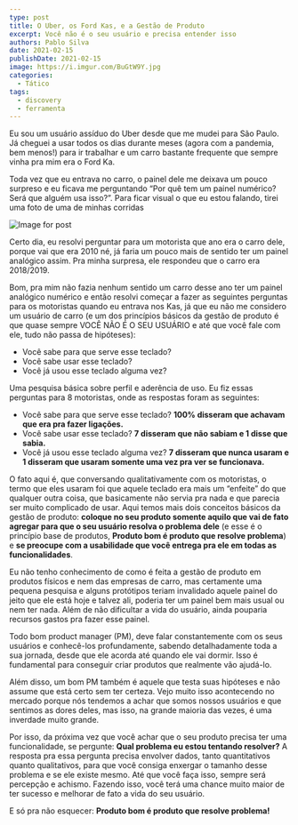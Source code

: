 ```yaml
---
type: post
title: O Uber, os Ford Kas, e a Gestão de Produto
excerpt: Você não é o seu usuário e precisa entender isso
authors: Pablo Silva
date: 2021-02-15
publishDate: 2021-02-15
image: https://i.imgur.com/BuGtW9Y.jpg
categories:
  - Tático
tags:
  - discovery
  - ferramenta
---
```

Eu sou um usuário assíduo do Uber desde que me mudei para São Paulo. Já cheguei a usar todos os dias durante meses (agora com a pandemia, bem menos!) para ir trabalhar e um carro bastante frequente que sempre vinha pra mim era o Ford Ka.

Toda vez que eu entrava no carro, o painel dele me deixava um pouco surpreso e eu ficava me perguntando “Por quê tem um painel numérico? Será que alguém usa isso?”. Para ficar visual o que eu estou falando, tirei uma foto de uma de minhas corridas

![Image for post](https://miro.medium.com/max/6048/1*wJzsXbwOveQdkhBr0fkEfg.jpeg)

Certo dia, eu resolvi perguntar para um motorista que ano era o carro dele, porque vai que era 2010 né, já faria um pouco mais de sentido ter um painel analógico assim. Pra minha surpresa, ele respondeu que o carro era 2018/2019.

Bom, pra mim não fazia nenhum sentido um carro desse ano ter um painel analógico numérico e então resolvi começar a fazer as seguintes perguntas para os motoristas quando eu entrava nos Kas, já que eu não me considero um usuário de carro (e um dos princípios básicos da gestão de produto é que quase sempre VOCÊ NÃO É O SEU USUÁRIO e até que você fale com ele, tudo não passa de hipóteses):

* Você sabe para que serve esse teclado?
* Você sabe usar esse teclado?
* Você já usou esse teclado alguma vez?

Uma pesquisa básica sobre perfil e aderência de uso. Eu fiz essas perguntas para 8 motoristas, onde as respostas foram as seguintes:

* Você sabe para que serve esse teclado? **100% disseram que achavam que era pra fazer ligações.**
* Você sabe usar esse teclado? **7 disseram que não sabiam e 1 disse que sabia.**
* Você já usou esse teclado alguma vez? **7 disseram que nunca usaram e 1 disseram que usaram somente uma vez pra ver se funcionava.**

O fato aqui é, que conversando qualitativamente com os motoristas, o termo que eles usaram foi que aquele teclado era mais um “enfeite” do que qualquer outra coisa, que basicamente não servia pra nada e que parecia ser muito complicado de usar. Aqui temos mais dois conceitos básicos da gestão de produto: **coloque no seu produto somente aquilo que vai de fato agregar para que o seu usuário resolva o problema dele** (e esse é o princípio base de produtos, **Produto bom é produto que resolve problema**) e **se preocupe com a usabilidade que você entrega pra ele em todas as funcionalidades**.

Eu não tenho conhecimento de como é feita a gestão de produto em produtos físicos e nem das empresas de carro, mas certamente uma pequena pesquisa e alguns protótipos teriam invalidado aquele painel do jeito que ele está hoje e talvez ali, poderia ter um painel bem mais usual ou nem ter nada. Além de não dificultar a vida do usuário, ainda pouparia recursos gastos pra fazer esse painel.

Todo bom product manager (PM), deve falar constantemente com os seus usuários e conhecê-los profundamente, sabendo detalhadamente toda a sua jornada, desde que ele acorda até quando ele vai dormir. Isso é fundamental para conseguir criar produtos que realmente vão ajudá-lo.

Além disso, um bom PM também é aquele que testa suas hipóteses e não assume que está certo sem ter certeza. Vejo muito isso acontecendo no mercado porque nós tendemos a achar que somos nossos usuários e que sentimos as dores deles, mas isso, na grande maioria das vezes, é uma inverdade muito grande.

Por isso, da próxima vez que você achar que o seu produto precisa ter uma funcionalidade, se pergunte: **Qual problema eu estou tentando resolver?** A resposta pra essa pergunta precisa envolver dados, tanto quantitativos quanto qualitativos, para que você consiga enxergar o tamanho desse problema e se ele existe mesmo. Até que você faça isso, sempre será percepção e achismo. Fazendo isso, você terá uma chance muito maior de ter sucesso e melhorar de fato a vida do seu usuário.

E só pra não esquecer: **Produto bom é produto que resolve problema!**